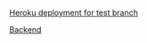 [Heroku deployment for test branch](https://seirp-project4.herokuapp.com/user/admin)

[Backend](https://github.com/elikyaB/seirp-project4-backend)
